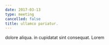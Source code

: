 ```yaml
---
date: 2017-03-13
type: meeting
cancelled: false
title: ullamco pariatur.
---
```

dolore aliqua. in cupidatat sint consequat. Lorem